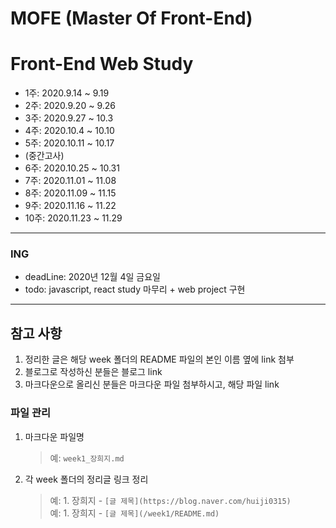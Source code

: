 MOFE (Master Of Front-End)
=========================
# Front-End Web Study

- 1주: 2020.9.14 ~ 9.19
- 2주: 2020.9.20 ~ 9.26
- 3주: 2020.9.27 ~ 10.3
- 4주: 2020.10.4 ~ 10.10
- 5주: 2020.10.11 ~ 10.17  
- (중간고사)
- 6주: 2020.10.25 ~ 10.31
- 7주: 2020.11.01 ~ 11.08
- 8주: 2020.11.09 ~ 11.15
- 9주: 2020.11.16 ~ 11.22
- 10주: 2020.11.23 ~ 11.29

---

### ING

- deadLine: 2020년 12월 4일 금요일
- todo: javascript, react study 마무리 + web project 구현

---

## 참고 사항

1. 정리한 글은 해당 week 폴더의 README 파일의 본인 이름 옆에 link 첨부
2. 블로그로 작성하신 분들은 블로그 link
3. 마크다운으로 올리신 분들은 마크다운 파일 첨부하시고, 해당 파일 link

### 파일 관리

1. 마크다운 파일명
   > 예: `week1_장희지.md`
2. 각 week 폴더의 정리글 링크 정리
   > 예: 1. 장희지 - `[글 제목](https://blog.naver.com/huiji0315)`  
   > 예: 1. 장희지 - `[글 제목](/week1/README.md)`
